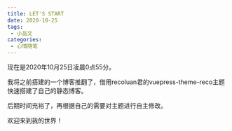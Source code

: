 ```yaml
---
title: LET'S START
date: 2020-10-25
tags:
 - 小品文
categories:
 - 心情随笔
---
```


现在是2020年10月25日凌晨0点55分。

我将之前搭建的一个博客推翻了，借用recoluan君的vuepress-theme-reco主题快速搭建了自己的静态博客。

后期时间充裕了，再根据自己的需要对主题进行自主修改。

欢迎来到我的世界！